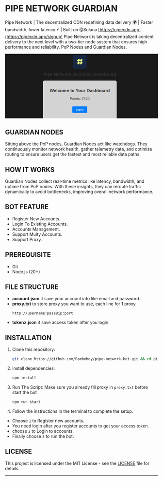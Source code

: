 # PIPE NETWORK GUARDIAN

Pipe Network | The decentralized CDN redefining data delivery 🌍 | Faster bandwidth, lower latency ⚡ | Built on @Solana [https://pipecdn.app](https://pipecdn.app/signup)
Pipe Network is taking decentralized content delivery to the next level with a two-tier node system that ensures high performance and reliability. PoP Nodes and Guardian Nodes.

![pipe-network](assets/image-1.png)

## GUARDIAN NODES

Sitting above the PoP nodes, Guardian Nodes act like watchdogs. They continuously monitor network health, gather telemetry data, and optimize routing to ensure users get the fastest and most reliable data paths.

## HOW IT WORKS

Guardian Nodes collect real-time metrics like latency, bandwidth, and uptime from PoP nodes.
With these insights, they can reroute traffic dynamically to avoid bottlenecks, improving overall network performance.

## BOT FEATURE

- Register New Accounts.
- Login To Existing Accounts.
- Accounts Management.
- Support Multy Accounts.
- Support Proxy.

## PREREQUISITE

- Git
- Node.js (20+)

## FILE STRUCTURE

- **account.json** it save your account info like email and password.
- **proxy.txt** to store proxy you want to use, each line for 1 proxy.
  ```
  http://username:pass@ip:port
  ```
- **tokenz.json** it save access token after you login.

## INSTALLATION

1. Clone this repository:
   ```bash
   git clone https://github.com/Rambeboy/pipe-network-bot.git && cd pipe-network-bot
   ```

2. Install dependencies:
   ```bash
   npm install
   ```

3. Run The Script: Make sure you already fill proxy in `proxy.txt` before start the bot
   
   ```bash
   npm run start
   ```

4. Follow the instructions in the terminal to complete the setup.
- Choose `1` to Register new accounts.
- You need login after you register accounts to get your access token.
- choose `2` to Login to accounts.
- Finally choose `3` to run the bot.

## LICENSE

This project is licensed under the MIT License - see the [LICENSE](LICENSE) file for details.

---

